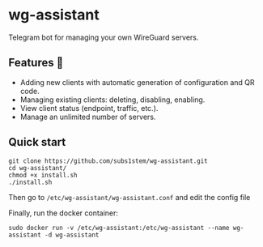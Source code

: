 # wg-assistant

Telegram bot for managing your own WireGuard servers.

## Features 🎯

* Adding new clients with automatic generation of configuration and QR code.
* Managing existing clients: deleting, disabling, enabling.
* View client status (endpoint, traffic, etc.).
* Manage an unlimited number of servers.

## Quick start

```
git clone https://github.com/subs1stem/wg-assistant.git
cd wg-assistant/
chmod +x install.sh
./install.sh
```

Then go to `/etc/wg-assistant/wg-assistant.conf` and edit the config file

Finally, run the docker container:

```
sudo docker run -v /etc/wg-assistant:/etc/wg-assistant --name wg-assistant -d wg-assistant
```
